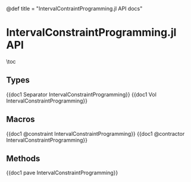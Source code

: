 @def title = "IntervalContraintProgramming.jl API docs"

# IntervalConstraintProgramming.jl API

\toc

## Types
{{doc1 Separator IntervalConstraintProgramming}}
{{doc1 Vol IntervalConstraintProgramming}}

## Macros
{{doc1 @constraint IntervalConstraintProgramming}}
{{doc1 @contractor IntervalConstraintProgramming}}

## Methods
{{doc1 pave IntervalConstraintProgramming}}
